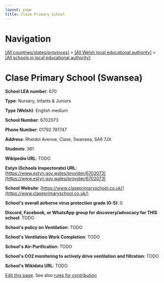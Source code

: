 ```yaml
---
layout: page
title: Clase Primary School
---
```

# Navigation

[[All countries/states/provinces]](../../..) > [[All Welsh local educational authority]](../..) > [[All schools in local educational authority]](..)

# Clase Primary School (Swansea)

**School LEA number**: 670

**Type**: Nursery, Infants & Juniors

**Type (Welsh)**: English medium

**School Number**: 6702073

**Phone Number**: 01792 781747

**Address**: Rheidol Avenue, Clase, Swansea, SA6 7JX

**Students**: 361

**Wikipedia URL**: TODO

**Estyn (Schools Inspectorate) URL**: [https://www.estyn.gov.wales/provider/6702073](https://www.estyn.gov.wales/provider/6702073)

**School Website**: [https://www.claseprimaryschool.co.uk/](https://www.claseprimaryschool.co.uk/)

**School's overall airborne virus protection grade (0-5)**: 0

**Discord, Facebook, or WhatsApp group for discovery/advocacy for THIS school**: TODO

**School's policy on Ventilation**: TODO

**School's Ventilation Work Completion**: TODO

**School's Air-Purification**: TODO

**School's CO2 monitoring to actively drive ventilation and filtration**: TODO

**School's Wikidata URL**: TODO




[Edit this page](https://github.com/VentilationProject/Wales/edit/prif/./Swansea/Clase_Primary_School.md). See also [rules for contribution](../../../contribution-rules/)